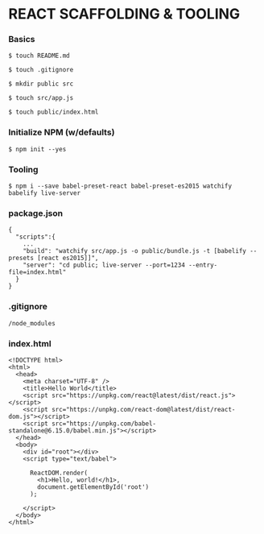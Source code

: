 # REACT SCAFFOLDING & TOOLING

### Basics
```
$ touch README.md
```
```
$ touch .gitignore
```
```
$ mkdir public src
```
```
$ touch src/app.js
```
```
$ touch public/index.html
```

### Initialize NPM (w/defaults)
```
$ npm init --yes
```

### Tooling
```
$ npm i --save babel-preset-react babel-preset-es2015 watchify babelify live-server
```

### package.json
```
{
  "scripts":{
    ...
    "build": "watchify src/app.js -o public/bundle.js -t [babelify --presets [react es2015]]",
    "server": "cd public; live-server --port=1234 --entry-file=index.html"
  }
}
```

### .gitignore
```
/node_modules
```

### index.html
```
<!DOCTYPE html>
<html>
  <head>
    <meta charset="UTF-8" />
    <title>Hello World</title>
    <script src="https://unpkg.com/react@latest/dist/react.js"></script>
    <script src="https://unpkg.com/react-dom@latest/dist/react-dom.js"></script>
    <script src="https://unpkg.com/babel-standalone@6.15.0/babel.min.js"></script>
  </head>
  <body>
    <div id="root"></div>
    <script type="text/babel">

      ReactDOM.render(
        <h1>Hello, world!</h1>,
        document.getElementById('root')
      );

    </script>
  </body>
</html>
```
